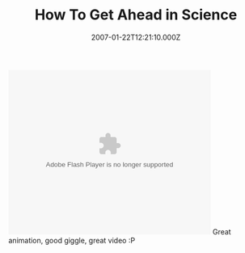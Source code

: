 ﻿---
coverImage: /images/fallback-post-header.png
date: '2007-01-22T12:21:10.000Z'
tags: []
title: How To Get Ahead in Science
oldUrl: /fun-amp-videos/how-to-get-ahead-in-science
---

<embed flashvars="" src="https://video.google.com/googleplayer.swf?docId=-6889590505080832316&amp;hl=en" type="application/x-shockwave-flash" id="VideoPlayback" style="width: 400px; height: 326px;"></embed>
Great animation, good giggle, great video :P
